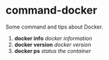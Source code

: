 # command-docker
Some command and tips about Docker.


1. **docker info** *docker information*
2. **docker version** *docker version*
3. **docker ps** *status the container*
